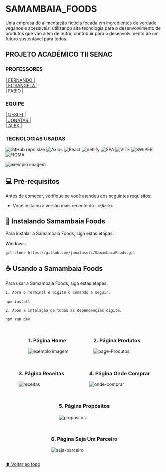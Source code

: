 # SAMAMBAIA_FOODS

<p>Uma empresa de alimentação ficticia focada em ingredientes de verdade, veganos e acessíveis, utilizando alta tecnologia para o desenvolvimento de produtos que vão além de nutrir, contribuir para o desenvolvimento de um futuro sustentável para todos.<p\>

## PROJETO ACADÉMICO TII SENAC

### PROFESSORES

<a href="#" target="_blank">| FERNANDO |</a><br>
<a href="#" target="_blank"> | ELISANGELA |</a><br>
<a href="#" target="_blank">| FABIO |</a>

### EQUIPE

<a href="https://www.linkedin.com/in/ueslei-amaral-dev/" target="_blank">| UESLEI |</a><br>
<a href="https://github.com/jonatasslc" target="_blank">| JONATAS |</a><br>
<a href="https://github.com/AlexssanderM" target="_blank">| ALEX |</a><br>

### TECNOLOGIAS USADAS

![GitHub repo size](https://img.shields.io/github/repo-size/jonatasslc/SamambaiaFoods)
![Axios](https://img.shields.io/badge/-AXIOS-blueviolet)
![React](https://img.shields.io/badge/-REACT-navy)
![netlify](https://img.shields.io/badge/-NETLIFY-steelblue)
![SPA](https://img.shields.io/badge/-SPA-black)
![VITE](https://img.shields.io/badge/VITE-orangered)
![SWIPER](https://img.shields.io/badge/-SWIPER-darkgreen)
![FIGMA](https://img.shields.io/badge/-FIGMA-firebrick)

<img src="https://i.ibb.co/GRhQrkQ/Samambaia-Foods.png" alt="exemplo imagem" alignItem="center">

## 💻 Pré-requisitos

Antes de começar, verifique se você atendeu aos seguintes requisitos:

- Você instalou a versão mais recente do ` <\Node>`

## 🚀 Instalando Samambaia Foods

Para instalar a Samambaia Foods, siga estas etapas:

Windows:

```
git clone https://github.com/jonatasslc/SamambaiaFoods.git
```

## ☕ Usando a Samambaia Foods

Para usar a Samambaia Foods, siga estas etapas:

```
1. Abra o Terminal e digite o comando a seguir.
```

```
npm install
```

```
2. Após a intalação de todas as dependençias digite.
```

```
npm run dev
```

<div style=" display:flex; flex-wrap:wrap; justify-content:center; align-item:center;">

<figure>

### 1. Página Home

<img src="https://i.ibb.co/GRhQrkQ/Samambaia-Foods.png" alt="exemplo imagem" alignItem="center">
</figure>

<figure>

### 2. Página Produtos

<img src="https://i.ibb.co/wWLWYZM/page-Produtos.png" alt="page-Produtos" border="0">
</figure>


<figure>

### 3. Página Receitas

<img src="https://i.ibb.co/TL83JKG/receitas.png" alt="receitas" border="0">
</figure>

<figure>

### 4. Página Onde Comprar

<img src="https://i.ibb.co/6vjGWYZ/onde-comprar.png" alt="onde-comprar" border="0">
</figure>

<figure>

### 5. Página Propósitos

<img src="https://i.ibb.co/tszM4Vb/propositos.png" alt="propositos" border="0">
</figure>

<figure>

### 6. Página Seja Um Parceiro

<img src="https://i.ibb.co/h1K2z21/seja-parceiro.png" alt="seja-parceiro" border="0">
</figure>
</div>

[⬆ Voltar ao topo](#SAMAMBAIA_FOODS)<br>
